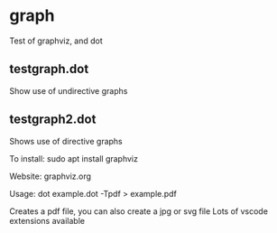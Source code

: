 # graph
Test of graphviz, and dot

testgraph.dot
---------------
Show use of undirective graphs

testgraph2.dot
----------------
Shows use of directive graphs

To install:
	sudo apt install graphviz

Website:
	graphviz.org

Usage:
	dot example.dot -Tpdf > example.pdf

Creates a pdf file, you can also create a jpg or svg file
Lots of vscode extensions available

